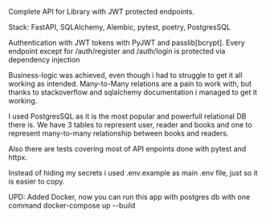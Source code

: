 Complete API for Library with JWT protected endpoints.

Stack: FastAPI, SQLAlchemy, Alembic, pytest, poetry, PostgresSQL

Authentication with JWT tokens with PyJWT and passlib[bcrypt].
Every endpoint except for /auth/register and /auth/login is protected via dependency injection

Business-logic was achieved, even though i had to struggle to get it all working as intended. Many-to-Many relations are a pain to work with,
but thanks to stackoverflow and sqlalchemy documentation i managed to get it working.

I used PostgresSQL as it is the most popular and powerfull relational DB there is.
We have 3 tables to represent user, reader and books and one to represent 
many-to-many relationship between books and readers.

Also there are tests covering most of API enpoints done with pytest and httpx.

Instead of hiding my secrets i used .env.example as main .env file, just so it is easier to copy.

UPD:
Added Docker, now you can run this app with postgres db with one command docker-compose up --build
